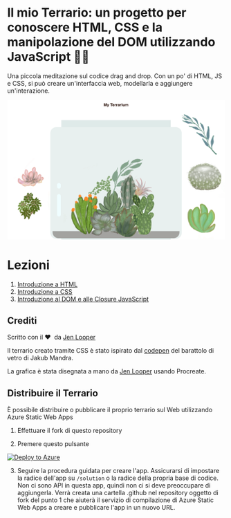 # Il mio Terrario: un progetto per conoscere HTML, CSS e la manipolazione del DOM utilizzando JavaScript 🌵🌱

Una piccola meditazione sul codice drag and drop. Con un po' di HTML, JS e CSS, si può creare un'interfaccia web, modellarla e aggiungere un'interazione.

![Il mio terrario](../images/screenshot_gray.png)

# Lezioni

1. [Introduzione a HTML](./1-intro-to-html/README.md)
2. [Introduzione a CSS](./2-intro-to-css/README.md)
3. [Introduzione al DOM e alle Closure JavaScript](./3-intro-to-DOM-and-closures/README.md)

## Crediti

Scritto con il ♥ ️ da [Jen Looper](https://www.twitter.com/jenlooper)

Il terrario creato tramite CSS è stato ispirato dal [codepen](https://codepen.io/Rotarepmi/pen/rjpNZY) del barattolo di vetro di Jakub Mandra.

La grafica è stata disegnata a mano da [Jen Looper](http://jenlooper.com) usando Procreate.

## Distribuire il Terrario

È possibile distribuire o pubblicare il proprio terrario sul Web utilizzando Azure Static Web Apps

1. Effettuare il fork di questo repository

2. Premere questo pulsante 

[![Deploy to Azure](https://aka.ms/deploytoazurebutton)](https://portal.azure.com/?feature.customportal=false&WT.mc_id=academic-77807-sagibbon#create/Microsoft.StaticApp)

3. Seguire la procedura guidata per creare l'app. Assicurarsi di impostare la radice dell'app su `/solution` o la radice della propria base di codice. Non ci sono API in questa app, quindi non ci si deve preoccupare di aggiungerla. Verrà creata una cartella .github nel repository oggetto di fork del punto 1 che aiuterà il servizio di compilazione di Azure Static Web Apps a creare e pubblicare l'app in un nuovo URL.




